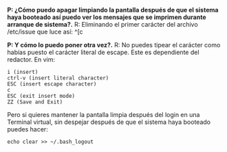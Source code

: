 **P: ¿Cómo puedo apagar limpiando la pantalla después de que el sistema haya booteado así puedo ver los mensajes que se imprimen durante arranque de sistema?.** R: Eliminando el primer carácter del archivo /etc/issue que luce así: ^[c

**P: Y cómo lo puedo poner otra vez?.** R: No puedes tipear el carácter como habías puesto el carácter literal de escape. Este es dependiente del redactor. En vim:

```
i (insert)
ctrl-v (insert literal character)
ESC (insert escape character)
c
ESC (exit insert mode)
ZZ (Save and Exit)

```

Pero si quieres mantener la pantalla limpia después del login en una Terminal virtual, sin despejar después de que el sistema haya booteado puedes hacer:

```
echo clear >> ~/.bash_logout

```